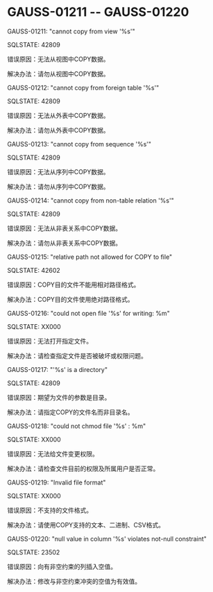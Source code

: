 # GAUSS-01211 -- GAUSS-01220<a name="ZH-CN_TOPIC_0302073724"></a>

GAUSS-01211: "cannot copy from view '%s'"

SQLSTATE: 42809

错误原因：无法从视图中COPY数据。

解决办法：请勿从视图中COPY数据。

GAUSS-01212: "cannot copy from foreign table '%s'"

SQLSTATE: 42809

错误原因：无法从外表中COPY数据。

解决办法：请勿从外表中COPY数据。

GAUSS-01213: "cannot copy from sequence '%s'"

SQLSTATE: 42809

错误原因：无法从序列中COPY数据。

解决办法：请勿从序列中COPY数据。

GAUSS-01214: "cannot copy from non-table relation '%s'"

SQLSTATE: 42809

错误原因：无法从非表关系中COPY数据。

解决办法：请勿从非表关系中COPY数据。

GAUSS-01215: "relative path not allowed for COPY to file"

SQLSTATE: 42602

错误原因：COPY目的文件不能用相对路径格式。

解决办法：COPY目的文件使用绝对路径格式。

GAUSS-01216: "could not open file '%s' for writing: %m"

SQLSTATE: XX000

错误原因：无法打开指定文件。

解决办法：请检查指定文件是否被破坏或权限问题。

GAUSS-01217: "'%s' is a directory"

SQLSTATE: 42809

错误原因：期望为文件的参数是目录。

解决办法：请指定COPY的文件名而非目录名。

GAUSS-01218: "could not chmod file '%s' : %m"

SQLSTATE: XX000

错误原因：无法给文件变更权限。

解决办法：请检查文件目前的权限及所属用户是否正常。

GAUSS-01219: "Invalid file format"

SQLSTATE: XX000

错误原因：不支持的文件格式。

解决办法：请使用COPY支持的文本、二进制、CSV格式。

GAUSS-01220: "null value in column '%s' violates not-null constraint"

SQLSTATE: 23502

错误原因：向有非空约束的列插入空值。

解决办法：修改与非空约束冲突的空值为有效值。

